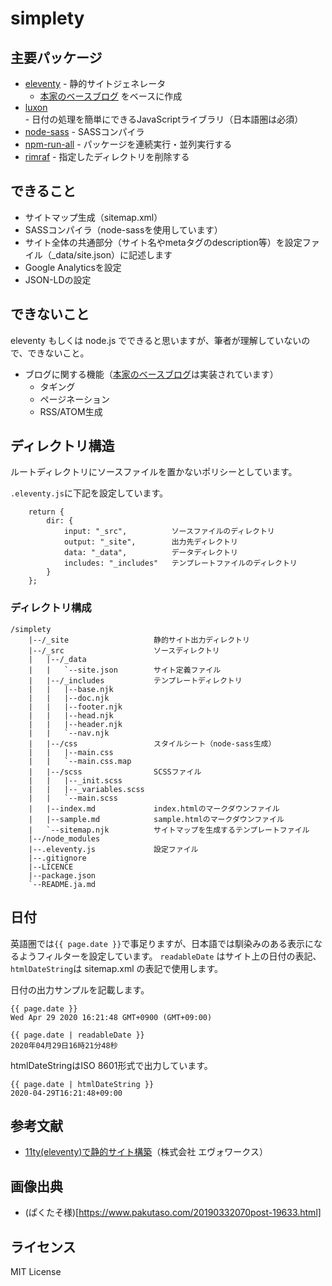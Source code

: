 simplety
=================

## 主要パッケージ
* [eleventy](https://github.com/11ty/eleventy) - 静的サイトジェネレータ
    * [本家のベースブログ](https://github.com/11ty/eleventy-base-blog) をベースに作成
* [luxon](https://github.com/moment/luxon) - 日付の処理を簡単にできるJavaScriptライブラリ（日本語圏は必須）
* [node-sass](https://github.com/sass/node-sass) - SASSコンパイラ
* [npm-run-all](https://github.com/mysticatea/npm-run-all) - パッケージを連続実行・並列実行する
* [rimraf](https://github.com/isaacs/rimraf) - 指定したディレクトリを削除する

## できること
* サイトマップ生成（sitemap.xml）
* SASSコンパイラ（node-sassを使用しています）
* サイト全体の共通部分（サイト名やmetaタグのdescription等）を設定ファイル（_data/site.json）に記述します
* Google Analyticsを設定
* JSON-LDの設定

## できないこと
eleventy もしくは node.js でできると思いますが、筆者が理解していないので、できないこと。

* ブログに関する機能（[本家のベースブログ](https://github.com/11ty/eleventy-base-blog)は実装されています）
    * タギング
    * ページネーション
    * RSS/ATOM生成

## ディレクトリ構造
ルートディレクトリにソースファイルを置かないポリシーとしています。

`.eleventy.js`に下記を設定しています。
```
    return {
        dir: {
            input: "_src",          ソースファイルのディレクトリ
            output: "_site",        出力先ディレクトリ
            data: "_data",          データディレクトリ
            includes: "_includes"   テンプレートファイルのディレクトリ
        }
    };
```

### ディレクトリ構成
```
/simplety
    |--/_site                   静的サイト出力ディレクトリ
    |--/_src                    ソースディレクトリ
    |   |--/_data
    |   |   `--site.json        サイト定義ファイル
    |   |--/_includes           テンプレートディレクトリ
    |   |   |--base.njk
    |   |   |--doc.njk
    |   |   |--footer.njk
    |   |   |--head.njk
    |   |   |--header.njk
    |   |   `--nav.njk
    |   |--/css                 スタイルシート（node-sass生成）
    |   |   |--main.css
    |   |   `--main.css.map
    |   |--/scss                SCSSファイル
    |   |   |--_init.scss
    |   |   |--_variables.scss
    |   |   `--main.scss
    |   |--index.md             index.htmlのマークダウンファイル
    |   |--sample.md            sample.htmlのマークダウンファイル
    |   `--sitemap.njk          サイトマップを生成するテンプレートファイル
    |--/node_modules
    |--.eleventy.js             設定ファイル
    |--.gitignore
    |--LICENCE
    |--package.json
    `--README.ja.md
```

## 日付
英語圏では`{{ page.date }}`で事足りますが、日本語では馴染みのある表示になるようフィルターを設定しています。
`readableDate` はサイト上の日付の表記、`htmlDateString`は sitemap.xml の表記で使用します。

日付の出力サンプルを記載します。
```
{{ page.date }}
Wed Apr 29 2020 16:21:48 GMT+0900 (GMT+09:00)
```

```
{{ page.date | readableDate }}
2020年04月29日16時21分48秒
```

htmlDateStringはISO 8601形式で出力しています。
```
{{ page.date | htmlDateString }}
2020-04-29T16:21:48+09:00
```

## 参考文献
* [11ty(eleventy)で静的サイト構築](https://www.evoworx.co.jp/blog/11ty-static-site-generator/)（株式会社 エヴォワークス）

## 画像出典
* (ぱくたそ様)[https://www.pakutaso.com/20190332070post-19633.html]

## ライセンス
MIT License
